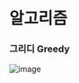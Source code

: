 # 알고리즘
### 그리디 Greedy

![image](https://user-images.githubusercontent.com/62415893/78736649-a50fa300-7988-11ea-9ffa-2a2f5682d423.png)
